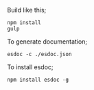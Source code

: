Build like this;

```
npm install
gulp
```

To generate documentation;

```
esdoc -c ./esdoc.json
```

To install esdoc;

```
npm install esdoc -g
```